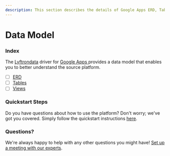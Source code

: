 ```yaml
---
description: This section describes the details of Google Apps ERD, Tables, and Views.
---
```


# Data Model

### Index

The  [Lyftrondata](https://www.lyftrondata.com/) driver for [Google Apps](https://www.lyftrondata.com/integration/google-apps/)[ ](https://www.lyftrondata.com/integration/google-apps/)provides a data model that enables you to better understand the source platform.

* [ ] [ERD](../../../business-analytics/google-apps/data-model/erd.md)
* [ ] [Tables](../../../business-analytics/google-apps/data-model/tables.md)
* [ ] [Views](../../../business-analytics/google-apps/data-model/views.md)

### Quickstart Steps

Do you have questions about how to use the platform? Don't worry; we've got you covered. Simply follow the quickstart instructions [here](../../../../quickstart-steps.md).

### Questions? <a href="#questions" id="questions"></a>

We're always happy to help with any other questions you might have! [Set up a meeting with our experts](https://www.lyftrondata.com/book-a-meeting/).

